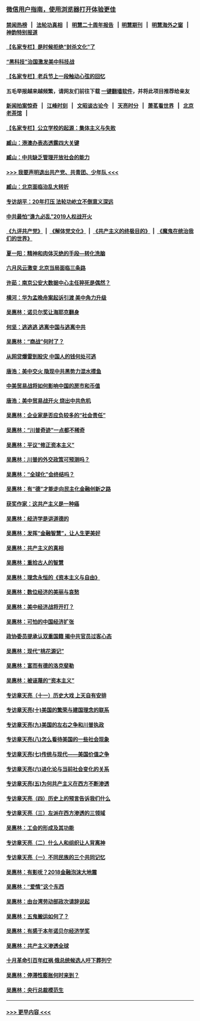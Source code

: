 ### [微信用户指南，使用浏览器打开体验更佳](https://github.com/gfw-breaker/banned-news1/blob/master/indexes/wechat-guide.md?t=0)
#### [禁闻热榜](热点新闻.md?t=0)  &nbsp;&nbsp;|&nbsp;&nbsp; [法轮功真相](https://github.com/gfw-breaker/truth/blob/master/README.md?t=0) &nbsp;&nbsp;|&nbsp;&nbsp; [明慧二十周年报告](https://github.com/gfw-breaker/mh-reports/blob/master/README.md?t=0) &nbsp;&nbsp;|&nbsp;&nbsp;[明慧期刊](https://github.com/gfw-breaker/mh-qikan) &nbsp;&nbsp;|&nbsp;&nbsp; [明慧海外之窗](https://github.com/gfw-breaker/mh-news/blob/master/README.md?t=0) &nbsp;&nbsp;|&nbsp;&nbsp; [神韵特别报道](https://github.com/gfw-breaker/mh-news/blob/master/shenyun.md?t=0)
#### [【名家专栏】是时候拒绝“封杀文化”了](../pages/nsc423/n11814093.md?t=02170911) 
#### [“黑科技”治国激发美中科技战](../pages/nsc423/n11638056.md?t=02170911) 
#### [【名家专栏】老兵节上一段触动心弦的回忆](../pages/nsc423/n11646016.md?t=02170911) 
#### 五毛举报越来越频繁，请网友们前往下载 [一键翻墙软件](https://github.com/gfw-breaker/ssr-accounts)，并将此项目推荐给亲友
#### [新闻拍案惊奇](https://github.com/gfw-breaker/banned-news1/blob/master/pages/link4.md) &nbsp;&nbsp;|&nbsp;&nbsp; [江峰时刻](https://github.com/gfw-breaker/banned-news1/blob/master/pages/link4.md) &nbsp;&nbsp;|&nbsp;&nbsp; [文昭谈古论今](https://github.com/gfw-breaker/banned-news1/blob/master/pages/link4.md) &nbsp;&nbsp;|&nbsp;&nbsp; [天亮时分](https://github.com/gfw-breaker/banned-news1/blob/master/pages/link4.md) &nbsp;&nbsp;|&nbsp;&nbsp; [萧茗看世界](https://github.com/gfw-breaker/banned-news1/blob/master/pages/link4.md) &nbsp;&nbsp;|&nbsp;&nbsp; [北京老茶馆](https://github.com/gfw-breaker/banned-news1/blob/master/pages/link4.md) &nbsp;&nbsp;|&nbsp;&nbsp; 
#### [【名家专栏】公立学校的起源：集体主义与失败](../pages/nsc423/n11601833.md?t=02170911) 
#### [臧山：港澳办表态透露四大关键](../pages/nsc423/n11421628.md?t=02170911) 
#### [臧山：中共缺乏管理开放社会的能力](../pages/nsc423/n11407457.md?t=02170911) 
#### [>>> 我要声明退出共产党、共青团、少年队 <<<](https://github.com/begood0513/goodnews/blob/master/quit/letter.md) 
#### [臧山：北京面临治乱大转折](../pages/nsc423/n11406895.md?t=02170911) 
#### [专访胡平：20年打压 法轮功屹立不倒意义深远](../pages/nsc423/n11398800.md?t=02170911) 
#### [中共最怕“逢九必乱”2019人权战开火](../pages/nsc423/n11385248.md?t=02170911) 
#### [《九评共产党》](https://github.com/begood0513/9ping.md/blob/master/README.md) &nbsp;|&nbsp; [《解体党文化》](../../../../jtdwh.md/blob/master/README.md)  &nbsp;|&nbsp; [《共产主义的终极目的》](../../../../gczydzjmd.md/blob/master/README.md) &nbsp;|&nbsp; [《魔鬼在统治我们的世界》](../../../../mgztzwmdsj.md/blob/master/README.md) 
#### [夏一阳：精神和肉体灭绝的手段—转化洗脑](../pages/nsc423/n11368250.md?t=02170911) 
#### [六月风云激变 北京当局面临三条路](../pages/nsc423/n11313668.md?t=02170911) 
#### [许茹：南京公安大数据中心主任猝死是偶然？](../pages/nsc423/n11064744.md?t=02170911) 
#### [横河：华为孟晚舟案起诉引渡 美中角力升级](../pages/nsc423/n11027230.md?t=02170911) 
#### [吴惠林：诺贝尔奖让海耶克翻身](../pages/nsc423/n10890049.md?t=02170911) 
#### [何坚：逃逃逃 逃离中国与逃离中共](../pages/nsc423/n10592891.md?t=02170911) 
#### [吴惠林：“商战”何时了？](../pages/nsc423/n10573558.md?t=02170911) 
#### [从网贷爆雷到股灾 中国人的钱何处可逃](../pages/nsc423/n10572800.md?t=02170911) 
#### [唐浩：美中交火 隐现中共黑势力混水摸鱼](../pages/nsc423/n10544040.md?t=02170911) 
#### [中美贸易战将如何影响中国的房市和币值](../pages/nsc423/n10543697.md?t=02170911) 
#### [唐浩：美中贸易战开火 烧出中共危机](../pages/nsc423/n10540126.md?t=02170911) 
#### [吴惠林：企业家是否应负较多的“社会责任”](../pages/nsc423/n10535022.md?t=02170911) 
#### [吴惠林：“川普奇迹”一点都不稀奇](../pages/nsc423/n10512808.md?t=02170911) 
#### [吴惠林：平议“修正资本主义”](../pages/nsc423/n10495724.md?t=02170911) 
#### [吴惠林：川普的外交政策可预测吗？](../pages/nsc423/n10462387.md?t=02170911) 
#### [吴惠林：“全球化”会终结吗？](../pages/nsc423/n10452838.md?t=02170911) 
#### [吴惠林：有“德”才能走向民主化金融创新之路](../pages/nsc423/n10432292.md?t=02170911) 
#### [获奖作家：这共产主义是一种癌](../pages/nsc423/n10431541.md?t=02170911) 
#### [吴惠林：经济学是讲道德的](../pages/nsc423/n10398014.md?t=02170911) 
#### [吴惠林：发挥“金融智慧”，让人生更美好](../pages/nsc423/n10375019.md?t=02170911) 
#### [吴惠林：共产主义的真相](../pages/nsc423/n10351394.md?t=02170911) 
#### [吴惠林：重拾古人的智慧](../pages/nsc423/n10337691.md?t=02170911) 
#### [吴惠林：理念永恒的《资本主义与自由》](../pages/nsc423/n10316274.md?t=02170911) 
#### [吴惠林：数位经济的美丽与哀愁](../pages/nsc423/n10292946.md?t=02170911) 
#### [吴惠林：美中经济战将开打？](../pages/nsc423/n10258825.md?t=02170911) 
#### [吴惠林：可怕的中国经济扩张](../pages/nsc423/n10219147.md?t=02170911) 
#### [政协委员提承认双重国籍 揭中共官员过客心态](../pages/nsc423/n10208809.md?t=02170911) 
#### [吴惠林：现代“桃花源记”](../pages/nsc423/n10185234.md?t=02170911) 
#### [吴惠林：富而有德的洛克斐勒](../pages/nsc423/n10142264.md?t=02170911) 
#### [吴惠林：被诬蔑的“资本主义”](../pages/nsc423/n10124816.md?t=02170911) 
#### [专访章天亮（十一）历史大戏 上天自有安排](../pages/nsc423/n10094905.md?t=02170911) 
#### [专访章天亮(十)美国的繁荣与建国理念的联系](../pages/nsc423/n10094899.md?t=02170911) 
#### [专访章天亮(九)美国的左右之争和川普执政](../pages/nsc423/n10094889.md?t=02170911) 
#### [专访章天亮(八)怎么看待美国的一些社会现象](../pages/nsc423/n10094857.md?t=02170911) 
#### [专访章天亮(七)传统与现代——美国价值之争](../pages/nsc423/n10093140.md?t=02170911) 
#### [专访章天亮(六)进化论与当前社会变化的关系](../pages/nsc423/n10092036.md?t=02170911) 
#### [专访章天亮(五)为何共产主义在西方不断渗透](../pages/nsc423/n10083620.md?t=02170911) 
#### [专访章天亮（四）历史上的预言告诉我们什么](../pages/nsc423/n10083606.md?t=02170911) 
#### [专访章天亮（三）左派在西方渗透的三领域](../pages/nsc423/n10081115.md?t=02170911) 
#### [吴惠林：工会的形成及其功能](../pages/nsc423/n10080633.md?t=02170911) 
#### [专访章天亮（二）什么人和组织让人背离神](../pages/nsc423/n10076637.md?t=02170911) 
#### [专访章天亮（一）不同民族的三个共同记忆](../pages/nsc423/n10074188.md?t=02170911) 
#### [吴惠林：有影呒？2018金融泡沫大地震](../pages/nsc423/n10040534.md?t=02170911) 
#### [吴惠林：“爱情”这个东西](../pages/nsc423/n10019423.md?t=02170911) 
#### [吴惠林：由台湾劳动部政次请辞说起](../pages/nsc423/n9979679.md?t=02170911) 
#### [吴惠林：五鬼搬运如何了？](../pages/nsc423/n9925338.md?t=02170911) 
#### [吴惠林：有感于本年诺贝尔经济学奖](../pages/nsc423/n9871883.md?t=02170911) 
#### [吴惠林：共产主义渗透全球](../pages/nsc423/n9812748.md?t=02170911) 
#### [十月革命引百年红祸 俄总统候选人吁下葬列宁](../pages/nsc423/n9810182.md?t=02170911) 
#### [吴惠林：停滞性膨胀何时来到？](../pages/nsc423/n9764136.md?t=02170911) 
#### [吴惠林：央行总裁模范生](../pages/nsc423/n9728134.md?t=02170911) 

----
#### [ >>> 更早内容 <<< ](../indexes/nsc423-earlier.md)
